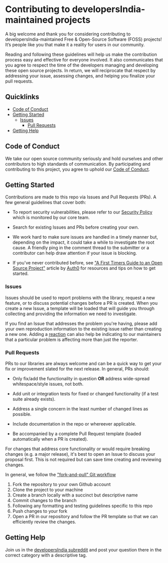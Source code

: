 <!-- Use https://mozillascience.github.io/working-open-workshop/contributing for further reference & learn about writing better contributing guidelines -->

# Contributing to developersIndia-maintained projects

A big welcome and thank you for considering contributing to developersIndia-maintained Free & Open-Source Software (FOSS) projects! It’s people like you that make it a reality for users in our community.

Reading and following these guidelines will help us make the contribution process easy and effective for everyone involved. It also communicates that you agree to respect the time of the developers managing and developing these open source projects. In return, we will reciprocate that respect by addressing your issue, assessing changes, and helping you finalize your pull requests.

## Quicklinks

* [Code of Conduct](#code-of-conduct)
* [Getting Started](#getting-started)
  * [Issues](#issues)
    * [Pull Requests](#pull-requests)
* [Getting Help](#getting-help)

## Code of Conduct

We take our open source community seriously and hold ourselves and other contributors to high standards of communication. By participating and contributing to this project, you agree to uphold our [Code of Conduct](https://github.com/.github//blob/main/CODE_OF_CONDUCT.md).

## Getting Started

Contributions are made to this repo via Issues and Pull Requests (PRs). A few general guidelines that cover both:

* To report security vulnerabilities, please refer to our [Security Policy](https://github.com/developersIndia/.github/blob/main/SECURITY.md) which is monitored by our core team.

* Search for existing Issues and PRs before creating your own.

* We work hard to make sure issues are handled in a timely manner but, depending on the impact, it could take a while to investigate the root cause. A friendly ping in the comment thread to the submitter or a contributor can help draw attention if your issue is blocking.

* If you've never contributed before, see ["A First Timers Guide to an Open Source Project"](https://auth0.com/blog/a-first-timers-guide-to-an-open-source-project/) article by [Auth0](https://auth0.com) for resources and tips on how to get started.

### Issues

Issues should be used to report problems with the library, request a new feature, or to discuss potential changes before a PR is created. When you create a new Issue, a template will be loaded that will guide you through collecting and providing the information we need to investigate.

If you find an Issue that addresses the problem you're having, please add your own reproduction information to the existing issue rather than creating a new one. Adding a [reaction](https://github.blog/2016-03-10-add-reactions-to-pull-requests-issues-and-comments/) can also help be indicating to our maintainers that a particular problem is affecting more than just the reporter.

### Pull Requests

PRs to our libraries are always welcome and can be a quick way to get your fix or improvement slated for the next release. In general, PRs should:

* Only fix/add the functionality in question **OR** address wide-spread whitespace/style issues, not both.

* Add unit or integration tests for fixed or changed functionality (if a test suite already exists).

* Address a single concern in the least number of changed lines as possible.

* Include documentation in the repo or whereever applicable.

* Be accompanied by a complete Pull Request template (loaded automatically when a PR is created).

For changes that address core functionality or would require breaking changes (e.g. a major release), it's best to open an Issue to discuss your proposal first. This is not required but can save time creating and reviewing changes.

In general, we follow the ["fork-and-pull" Git workflow](https://github.com/susam/gitpr)

1. Fork the repository to your own Github account
2. Clone the project to your machine
3. Create a branch locally with a succinct but descriptive name
4. Commit changes to the branch
5. Following any formatting and testing guidelines specific to this repo
6. Push changes to your fork
7. Open a PR in our repository and follow the PR template so that we can efficiently review the changes.

## Getting Help

Join us in the [developersIndia subreddit](https://www.reddit.com/r/developersIndia) and post your question there in the correct category with a descriptive tag.

<!-- End of CONTRIBUTING.md -->
